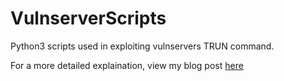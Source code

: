 # VulnserverScripts
Python3 scripts used in exploiting vulnservers TRUN command.

For a more detailed explaination, view my blog post [here](https://xormancer.github.io/posts/vulnserver1/)

	
